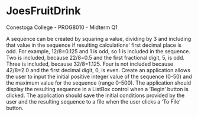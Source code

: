 # JoesFruitDrink
Conestoga College - PROG8010 - Midterm Q1

A sequence can be created by squaring a value, dividing by 3 and including that value in the sequence if resulting calculations’ first decimal place is odd. For example, 12/8=0.125 and 1 is odd, so 1 is included in the sequence. Two is included, because 22/8=0.5 and the first fractional digit, 5, is odd. Three is included, because 32/8=1.125. Four is not included because 42/8=2.0 and the first decimal digit, 0, is even.
Create an application allows the user to input the initial positive integer value of the sequence (0-50) and the maximum value for the sequence (range 0-500). The application should display the resulting sequence in a ListBox control when a ‘Begin’ button is clicked. The application should save the initial conditions provided by the user and the resulting sequence to a file when the user clicks a ‘To File’ button.

